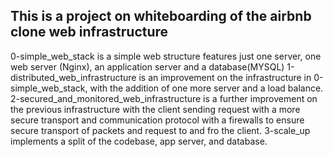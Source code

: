 ## This is a project on whiteboarding of the airbnb clone web infrastructure
0-simple_web_stack is a simple web structure features just one server, one web server (Nginx), an application server and a database(MYSQL)
1-distributed_web_infrastructure is an improvement on the infrastructure in 0-simple_web_stack, with the addition of one more server and a load balance.
2-secured_and_monitored_web_infrastructure is a further improvement on the previous infrastructure with the client sending request with a more secure transport and communication protocol with a firewalls to ensure secure transport of packets and request to and fro the client.
3-scale_up implements a split of the codebase, app server, and database.